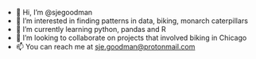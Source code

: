 - 👋 Hi, I’m @sjegoodman
- 👀 I’m interested in finding patterns in data, biking, monarch caterpillars
- 🌱 I’m currently learning python, pandas and R
- 💞️ I’m looking to collaborate on projects that involved biking in Chicago
- 📫 You can reach me at sje.goodman@protonmail.com

<!---
sjegoodman/sjegoodman is a ✨ special ✨ repository because its `README.md` (this file) appears on your GitHub profile.
You can click the Preview link to take a look at your changes.
--->
